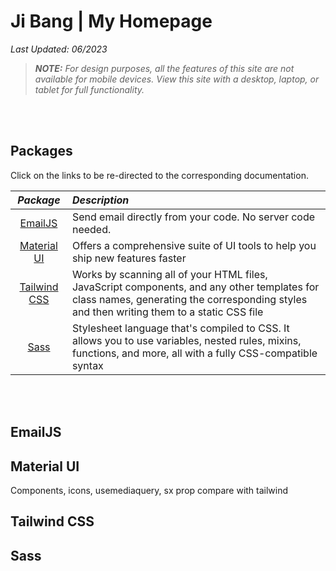 <h1>Ji Bang | My Homepage</h1>
<p><i>Last Updated: 06/2023</i></p>

> <i><b>NOTE:</b> For design purposes, all the features of this site are not available for mobile devices. View this site with a desktop, laptop, or tablet for full functionality.</i>

 <br/>
 <br/>

 <h2><b>Packages</b></h2>
 <p>Click on the links to be re-directed to the corresponding documentation.</p>

|                        <b><i>Package</i></b>                         | <b><i>Description</i></b>                                                                                                                                                                |
| :------------------------------------------------------------------: | :--------------------------------------------------------------------------------------------------------------------------------------------------------------------------------------- |
|         <a href="https://www.emailjs.com/docs/">EmailJS</a>          | Send email directly from your code. No server code needed.                                                                                                                               |
|              <a href="https://mui.com/">Material UI</a>              | Offers a comprehensive suite of UI tools to help you ship new features faster                                                                                                            |
| <a href="https://tailwindcss.com/docs/installation">Tailwind CSS</a> | Works by scanning all of your HTML files, JavaScript components, and any other templates for class names, generating the corresponding styles and then writing them to a static CSS file |
|       <a href="https://sass-lang.com/documentation/">Sass</a>        | Stylesheet language that's compiled to CSS. It allows you to use variables, nested rules, mixins, functions, and more, all with a fully CSS-compatible syntax                            |

 <br/>
 <br/>

 <h2><b>EmailJS</b></h2>
 <h2><b>Material UI</b></h2>
 <p>Components, icons, usemediaquery, sx prop compare with tailwind</p>
 <h2><b>Tailwind CSS</b></h2>
 <h2><b>Sass</b></h2>
 <h2><b></b></h2>
 <h2><b></b></h2>
 <h2><b></b></h2>

